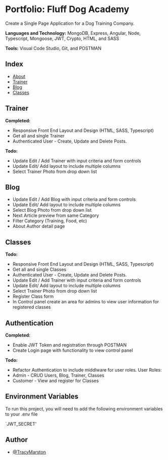 
# Portfolio: Fluff Dog Academy

Create a Single Page Application for a Dog Training Company.
 
**Languages and Technology:** 
MongoDB, Express, Angular, Node, Typescript, Mongoose, JWT, Crypto, HTML, and SASS 

**Tools:** Visual Code Studio, Git, and POSTMAN
## Index

   * [About](#About)
   * [Trainer](#Trainer)
   * [Blog](#Blog)
   * [Classes](#Classes)


## Trainer
**Completed:**

* Responsive Front End Layout and Design (HTML, SASS, Typescript) 
* Get all and single Trainer
* Authenticated User - Create, Update and Delete Posts.
    

**Todo:**
* Update Edit / Add Trainer with input criteria and form controls
* Update Edit/ Add layout to include multiple columns
* Select Trainer Photo from drop down list

## Blog


* Update Edit / Add Blog with input criteria and form controls
* Update Edit/ Add layout to include multiple columns
* Select Blog Photo from drop down list
* Next Article preview from same Category
* Filter Category (Training, Food, etc)
* About Author detail page

## Classes

**Todo:**
* Responsive Front End Layout and Design (HTML, SASS, Typescript) 
* Get all and single Classes
* Authenticated User - Create, Update and Delete Posts.
* Update Edit / Add Trainer with input criteria and form controls
* Update Edit/ Add layout to include multiple columns
* Select Trainer Photo from drop down list
* Register Class form
* In Control panel create an area for admins to view user information for registered classes
## Authentication
**Completed:**

* Enable JWT Token and registration through POSTMAN
* Create Login page with functionality to view control panel
    

**Todo:**
* Refactor Authentication to include middlware for user roles.
User Roles:
* Admin - CRUD Users, Blog, Trainer, Classes
* Customer - View and register for Classes


## Environment Variables

To run this project, you will need to add the following environment variables to your .env file

`JWT_SECRET'


## Author

- [@TracyMarston](https://github.com/TracyMarston)



